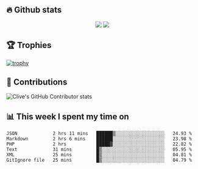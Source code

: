 ## &#128293; Github stats

<!-- GitHub Readme Streak Stats - https://github.com/DenverCoder1/github-readme-streak-stats -->
<p align="center">

<picture>
  <source 
    srcset="https://github-readme-stats.vercel.app/api?username=clivewalkden&count_private=true&show_icons=true&theme=darcula"
    media="(prefers-color-scheme: dark)"
  />
  <source
    srcset="https://github-readme-stats.vercel.app/api?username=clivewalkden&count_private=true&show_icons=true&theme=calm"
    media="(prefers-color-scheme: light), (prefers-color-scheme: no-preference)"
  />
  <img src="https://github-readme-stats.vercel.app/api?username=clivewalkden&count_private=true&show_icons=true&theme=darcula" />
</picture>

<a href="https://git.io/streak-stats" target="_blank">
  <img src="http://github-readme-streak-stats.herokuapp.com?user=clivewalkden&theme=darcula&date_format=j%20M%5B%20Y%5D" />
</a>

</p>

## &#127942; Trophies
[![trophy](https://github-profile-trophy.vercel.app/?username=clivewalkden&theme=onedark)](https://github.com/clivewalkden/github-profile-trophy)

## &#129309; Contributions
![Clive's GitHub Contributor stats](https://github-contributor-stats.vercel.app/api?username=clivewalkden)

## &#128202; This week I spent my time on
<!--START_SECTION:waka-->

```text
JSON             2 hrs 11 mins   ██████▒░░░░░░░░░░░░░░░░░░   24.93 %
Markdown         2 hrs 6 mins    ██████░░░░░░░░░░░░░░░░░░░   23.98 %
PHP              2 hrs           █████▓░░░░░░░░░░░░░░░░░░░   22.82 %
Text             31 mins         █▒░░░░░░░░░░░░░░░░░░░░░░░   05.95 %
XML              25 mins         █▒░░░░░░░░░░░░░░░░░░░░░░░   04.81 %
GitIgnore file   25 mins         █▒░░░░░░░░░░░░░░░░░░░░░░░   04.79 %
```

<!--END_SECTION:waka-->

